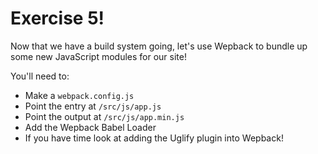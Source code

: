 # Exercise 5!

Now that we have a build system going, let's use Wepback to bundle up some new JavaScript modules for our site!

You'll need to:

- Make a `webpack.config.js`
- Point the entry at `/src/js/app.js`
- Point the output at `/src/js/app.min.js`
- Add the Wepback Babel Loader
- If you have time look at adding the Uglify plugin into Wepback!
